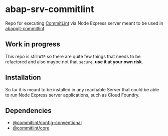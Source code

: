 # abap-srv-commitlint
Repo for executing [CommitLint](https://commitlint.js.org) via Node Express server
meant to be used in [abapgit-commitlint](https://github.com/rayatus/abapgit-commitlint)

## Work in progress
This repo is still `WIP` so there are quite few things that needs to be refactored and also maybe not that `secure`, **use it at your own risk**.

## Installation
So far it is meant to be installed in any reachable Server that could be able to run Node Express server applications, such as Cloud Foundry.

## Dependencies
* [@commitlint/config-conventional](https://www.npmjs.com/package/@commitlint/config-conventional)
* [@commitlint/core](https://www.npmjs.com/package/@commitlint/core)
